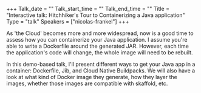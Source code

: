 +++
Talk_date = ""
Talk_start_time = ""
Talk_end_time = ""
Title = "Interactive talk: Hitchhiker's Tour to Containerizing a Java application"
Type = "talk"
Speakers = ["nicolas-frankel"]
+++

As 'the Cloud' becomes more and more widespread, now is a good time to assess how you can containerize your Java application. I assume you're able to write a Dockerfile around the generated JAR. However, each time the application's code will change, the whole image will need to be rebuilt.

In this demo-based talk, I'll present different ways to get your Java app in a container: Dockerfile, Jib, and Cloud Native Buildpacks. We will also have a look at what kind of Docker image they generate, how they layer the images, whether those images are compatible with skaffold, etc.